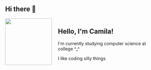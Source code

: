 ## Hi there 👋

<div style="display: flex; align-items: center; gap: 20px;">

  <img src="https://github.com/blimpos/computer/blob/main/cyberpunk-cyber.gif?raw=true" width="150"/>
<td>
  <div>
    <h2>Hello, I'm Camila!</h2>
    <p>I'm currently studying computer science at college ^_^</p>
    <p>I like coding silly things</p>
  </div>
</td>
</div>
